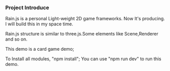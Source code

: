 ### Project Introduce

Rain.js is a personal Light-weight 2D game frameworks. Now It's  producing.
I will build this in my space time.

Rain.js structure is similar to three.js.Some elements like Scene,Renderer and so on.


This demo is a card game demo;

To Install all modules, "npm install";
You can use  "npm run dev" to run this demo.
